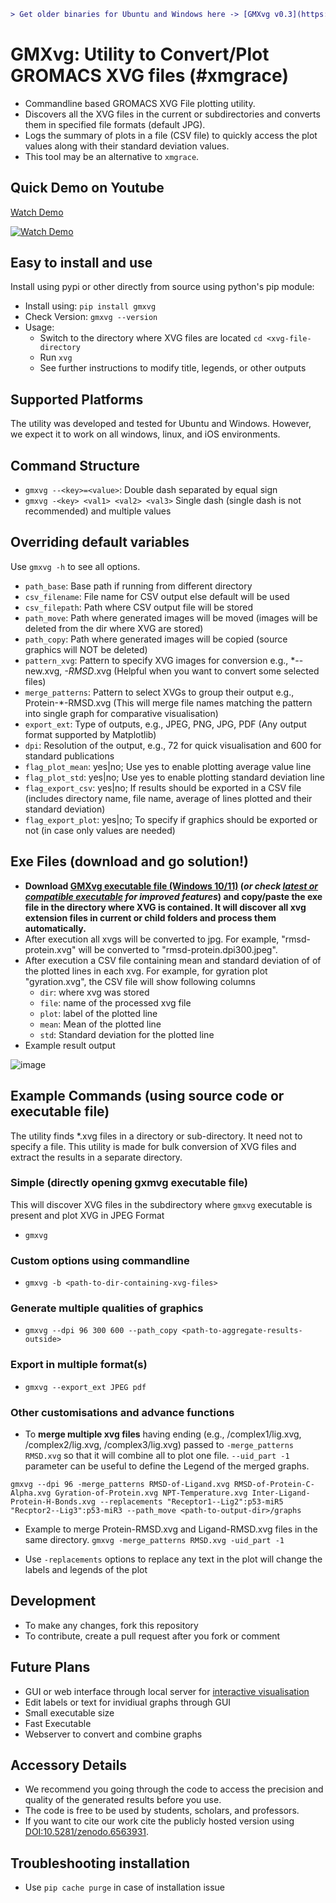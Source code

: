 
```diff
> Get older binaries for Ubuntu and Windows here -> [GMXvg v0.3](https://github.com/TheBiomics/GMXvg/releases/tag/v0.3) .
```

# GMXvg: Utility to Convert/Plot GROMACS XVG files (#xmgrace)

* Commandline based GROMACS XVG File plotting utility.
* Discovers all the XVG files in the current or subdirectories and converts them in specified file formats (default JPG).
* Logs the summary of plots in a file (CSV file) to quickly access the plot values along with their standard deviation values.
* This tool may be an alternative to `xmgrace`.

## Quick Demo on Youtube

[Watch Demo](https://www.youtube.com/watch?v=99Eeqjp_0kI)

[![Watch Demo](https://img.youtube.com/vi/99Eeqjp_0kI/0.jpg)](https://www.youtube.com/watch?v=99Eeqjp_0kI)


## Easy to install and use

Install using pypi or other directly from source using python's pip module:

* Install using: `pip install gmxvg`
* Check Version: `gmxvg --version`
* Usage:
  - Switch to the directory where XVG files are located `cd <xvg-file-directory`
  - Run `xvg`
  - See further instructions to modify title, legends, or other outputs

## Supported Platforms

The utility was developed and tested for Ubuntu and Windows. However, we expect it to work on all windows, linux, and iOS environments.

## Command Structure

* `gmxvg --<key>=<value>`: Double dash separated by equal sign
* `gmxvg -<key> <val1> <val2> <val3>` Single dash (single dash is not recommended) and multiple values

## Overriding default variables
Use `gmxvg -h` to see all options.

  * `path_base`: Base path if running from different directory
  * `csv_filename`: File name for CSV output else default will be used
  * `csv_filepath`: Path where CSV output file will be stored
  * `path_move`: Path where generated images will be moved (images will be deleted from the dir where XVG are stored)
  * `path_copy`: Path where generated images will be copied (source graphics will NOT be deleted)
  * `pattern_xvg`: Pattern to specify XVG images for conversion e.g., *--new.xvg, *-RMSD*.xvg (Helpful when you want to convert some selected files)
  * `merge_patterns`: Pattern to select XVGs to group their output e.g., Protein-*-RMSD.xvg (This will merge file names matching the pattern into single graph for comparative visualisation)
  * `export_ext`: Type of outputs, e.g., JPEG, PNG, JPG, PDF (Any output format supported by Matplotlib)
  * `dpi`: Resolution of the output, e.g., 72 for quick visualisation and 600 for standard publications
  * `flag_plot_mean`: yes|no; Use yes to enable plotting average value line
  * `flag_plot_std`: yes|no; Use yes to enable plotting standard deviation line
  * `flag_export_csv`: yes|no; If results should be exported in a CSV file (includes directory name, file name, average of lines plotted and their standard deviation)
  * `flag_export_plot`: yes|no; To specify if graphics should be exported or not (in case only values are needed)

## Exe Files (download and go solution!)

* **Download [GMXvg executable file (Windows 10/11)](https://github.com/TheBiomics/GMXvg/releases/download/v0.3/gmxvg-win-v0.3.exe) (_or check [latest or compatible executable](https://github.com/TheBiomics/GMXvg/releases) for improved features_) and copy/paste the exe file in the directory where XVG is contained. It will discover all xvg extension files in current or child folders and process them automatically.**
* After execution all xvgs will be converted to jpg. For example, "rmsd-protein.xvg" will be converted to "rmsd-protein.dpi300.jpeg".
* After execution a CSV file containing mean and standard deviation of of the plotted lines in each xvg. For example, for gyration plot "gyration.xvg", the CSV file will show following columns
  - `dir`: where xvg was stored
  - `file`: name of the processed xvg file
  - `plot`: label of the plotted line
  - `mean`: Mean of the plotted line
  - `std`: Standard deviation for the plotted line
* Example result output

![image](https://user-images.githubusercontent.com/87003331/168798303-330a9d46-2fed-4a53-b05f-35307b3a939f.png)

## Example Commands (using source code or executable file)

The utility finds *.xvg files in a directory or sub-directory. It need not to specify a file. This utility is made for bulk conversion of XVG files and extract the results in a separate directory.

### Simple (directly opening gxmvg executable file)
This will discover XVG files in the subdirectory where `gmxvg` executable is present and plot XVG in JPEG Format
* `gmxvg`

### Custom options using commandline
* `gmxvg -b <path-to-dir-containing-xvg-files>`

### Generate multiple qualities of graphics
* `gmxvg --dpi 96 300 600 --path_copy <path-to-aggregate-results-outside>`

### Export in multiple format(s)
* `gmxvg --export_ext JPEG pdf`

### Other customisations and advance functions

* To **merge multiple xvg files** having ending (e.g., /complex1/lig.xvg, /complex2/lig.xvg, /complex3/lig.xvg) passed to `-merge_patterns RMSD.xvg` so that it will combine all to plot one file. `--uid_part -1` parameter can be useful to define the Legend of the merged graphs.

```gmxvg --dpi 96 -merge_patterns RMSD-of-Ligand.xvg RMSD-of-Protein-C-Alpha.xvg Gyration-of-Protein.xvg NPT-Temperature.xvg Inter-Ligand-Protein-H-Bonds.xvg --replacements "Receptor1--Lig2":p53-miR5 "Recptor2--Lig3":p53-miR3 --path_move <path-to-output-dir>/graphs```

* Example to merge Protein-RMSD.xvg and Ligand-RMSD.xvg files in the same directory.
```gmxvg -merge_patterns RMSD.xvg -uid_part -1```

* Use `-replacements` options to replace any text in the plot will change the labels and legends of the plot

## Development

* To make any changes, fork this repository
* To contribute, create a pull request after you fork or comment

## Future Plans

* GUI or web interface through local server for [interactive visualisation](https://www.chartjs.org/docs/latest/samples/animations/progressive-line.html)
* Edit labels or text for invidiual graphs through GUI
* Small executable size
* Fast Executable
* Webserver to convert and combine graphs

## Accessory Details
* We recommend you going through the code to access the precision and quality of the generated results before you use.
* The code is free to be used by students, scholars, and professors.
* If you want to cite our work cite the publicly hosted version using [DOI:10.5281/zenodo.6563931](https://dx.doi.org/10.5281/zenodo.6563931).

## Troubleshooting installation

* Use `pip cache purge` in case of installation issue
